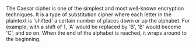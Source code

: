 The Caesar cipher is one of the simplest and most well-known encryption techniques. It is a type of substitution cipher where each letter in the plaintext is 'shifted' a certain number of places down or up the alphabet. For example, with a shift of 1, 'A' would be replaced by 'B', 'B' would become 'C', and so on. When the end of the alphabet is reached, it wraps around to the beginning.

